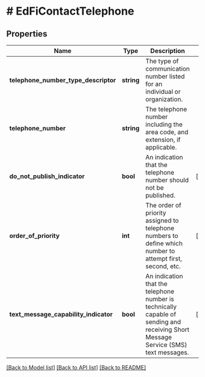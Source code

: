 # # EdFiContactTelephone

## Properties

Name | Type | Description | Notes
------------ | ------------- | ------------- | -------------
**telephone_number_type_descriptor** | **string** | The type of communication number listed for an individual or organization. |
**telephone_number** | **string** | The telephone number including the area code, and extension, if applicable. |
**do_not_publish_indicator** | **bool** | An indication that the telephone number should not be published. | [optional]
**order_of_priority** | **int** | The order of priority assigned to telephone numbers to define which number to attempt first, second, etc. | [optional]
**text_message_capability_indicator** | **bool** | An indication that the telephone number is technically capable of sending and receiving Short Message Service (SMS) text messages. | [optional]

[[Back to Model list]](../../README.md#models) [[Back to API list]](../../README.md#endpoints) [[Back to README]](../../README.md)
